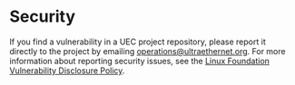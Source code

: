 # Security
If you find a vulnerability in a UEC project repository, please report it directly to the project by emailing operations@ultraethernet.org.
For more information about reporting security issues, see the [Linux Foundation Vulnerability Disclosure Policy](https://www.linuxfoundation.org/security).
